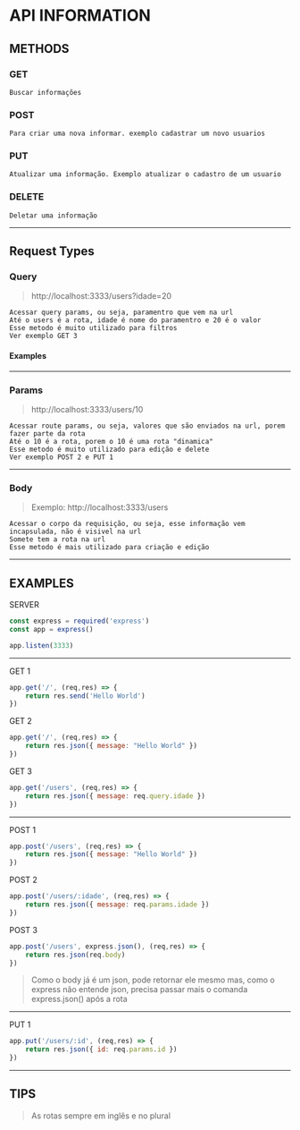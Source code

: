 # API INFORMATION



## METHODS
### GET
    Buscar informações

### POST
    Para criar uma nova informar. exemplo cadastrar um novo usuarios

### PUT
    Atualizar uma informação. Exemplo atualizar o cadastro de um usuario

### DELETE
    Deletar uma informação


---
## Request Types

### Query
> http://localhost:3333/users?idade=20

    Acessar query params, ou seja, paramentro que vem na url
    Até o users é a rota, idade é nome do paramentro e 20 é o valor
    Esse metodo é muito utilizado para filtros
    Ver exemplo GET 3

#### Examples

---

### Params

> http://localhost:3333/users/10

    Acessar route params, ou seja, valores que são enviados na url, porem fazer parte da rota
    Até o 10 é a rota, porem o 10 é uma rota "dinamica"
    Esse metodo é muito utilizado para edição e delete 
    Ver exemplo POST 2 e PUT 1


---





### Body
> Exemplo: http://localhost:3333/users

    Acessar o corpo da requisição, ou seja, esse informação vem incapsulada, não é visivel na url
    Somete tem a rota na url
    Esse metodo é mais utilizado para criação e edição

---

## EXAMPLES

SERVER
```js
const express = required('express')
const app = express()

app.listen(3333)
```
---

GET 1
```js
app.get('/', (req,res) => {
    return res.send('Hello World')
})
```

GET 2
```js
app.get('/', (req,res) => {
    return res.json({ message: "Hello World" })
})
```

GET 3
```js
app.get('/users', (req,res) => {
    return res.json({ message: req.query.idade })
})
```
---

POST 1
```js
app.post('/users', (req,res) => {
    return res.json({ message: "Hello World" })
})
```

POST 2
```js
app.post('/users/:idade', (req,res) => {
    return res.json({ message: req.params.idade })
})
```

POST 3
```js
app.post('/users', express.json(), (req,res) => {
    return res.json(req.body)
})
```
> Como o body já é um json, pode retornar ele mesmo
mas, como o express não entende json, precisa passar mais o comanda express.json() após a rota

---

PUT 1
```js
app.put('/users/:id', (req,res) => {
    return res.json({ id: req.params.id })
})
```

---

## TIPS
> As rotas sempre em inglês e no plural